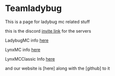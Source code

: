 # Teamladybug

This is a page for ladybug mc related stuff

this is the discord [invite link](https://discord.gg/Ja7NxCxkua) for the servers

LadybugMC info [here](https://github.com/Vokuar/Teamladybug/blob/LadybugMC/README.md)

LynxMC info [here](https://github.com/Vokuar/Teamladybug/blob/LynxMC/README.md)

LynxMCClassic Info [here](https://github.com/Vokuar/Teamladybug/blob/LynxMCClassic/README.md)

and our website is [here] along with the [github] to it 
